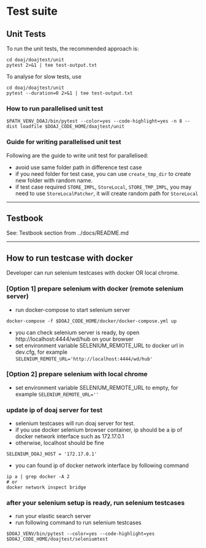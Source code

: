 # Test suite

## Unit Tests

To run the unit tests, the recommended approach is:

```
cd doaj/doajtest/unit
pytest 2>&1 | tee test-output.txt
```

To analyse for slow tests, use

```
cd doaj/doajtest/unit
pytest --duration=0 2>&1 | tee test-output.txt
```

### How to run parallelised unit test

```shell
$PATH_VENV_DOAJ/bin/pytest --color=yes --code-highlight=yes -n 8 --dist loadfile $DOAJ_CODE_HOME/doajtest/unit
```

### Guide for writing parallelised unit test

Following are the guide to write unit test for parallelised:

* avoid use same folder path in difference test case
* if you need folder for test case, you can use `create_tmp_dir` to create new folder with random name.
* if test case required `STORE_IMPL`, `StoreLocal`, `STORE_TMP_IMPL`, you may need to use `StoreLocalPatcher`, it will
  create random path for `StoreLocal`

----------------------------------------

## Testbook

See: Testbook section from ../docs/README.md


----------------------------------------

## How to run testcase with docker

Developer can run selenium testcases with docker OR local chrome.

### [Option 1] prepare selenium with docker (remote selenium server)

* run docker-compose to start selenium server
```shell
docker-compose -f $DOAJ_CODE_HOME/docker/docker-compose.yml up
```
* you can check selenium server is ready, by open http://localhost:4444/wd/hub on your browser
* set environment variable SELENIUM_REMOTE_URL to docker url in dev.cfg, for
  example `SELENIUM_REMOTE_URL='http://localhost:4444/wd/hub'`

### [Option 2] prepare selenium with local chrome

* set environment variable SELENIUM_REMOTE_URL to empty, for example `SELENIUM_REMOTE_URL=''`

### update ip of doaj server for test
* selenium testcases will run doaj server for test. 
* if you use docker selenium browser container, ip should be a ip of docker network interface such as 172.17.0.1
* otherwise, localhost should be fine
```
SELENIUM_DOAJ_HOST = '172.17.0.1'
```

* you can found ip of docker network interface by following command

```shell
ip a | grep docker -A 2
# or
docker network inspect bridge
```

### after your selenium setup is ready, run selenium testcases

* run your elastic search server
* run following command to run selenium testcases

```shell
$DOAJ_VENV/bin/pytest --color=yes --code-highlight=yes $DOAJ_CODE_HOME/doajtest/seleniumtest 
```

